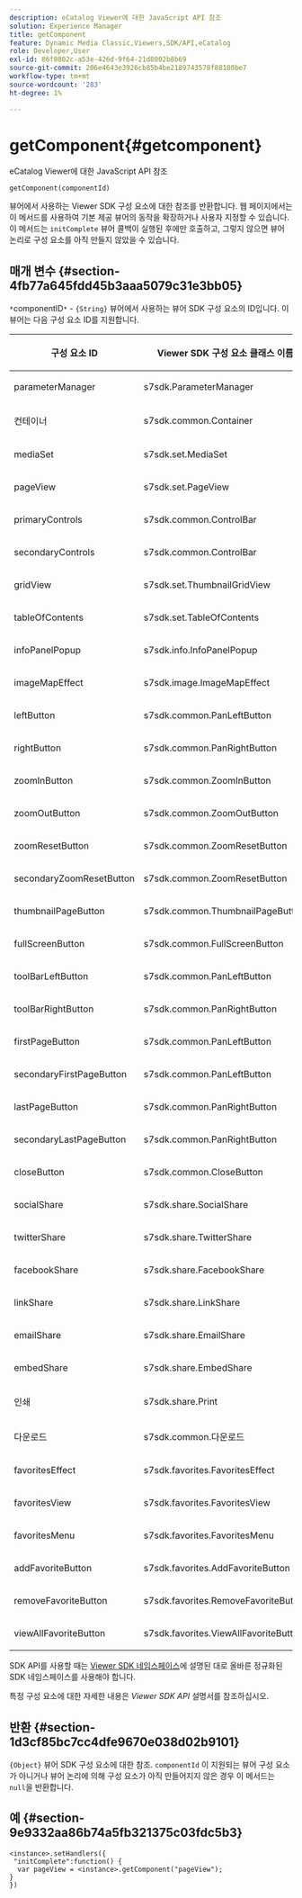 ```yaml
---
description: eCatalog Viewer에 대한 JavaScript API 참조
solution: Experience Manager
title: getComponent
feature: Dynamic Media Classic,Viewers,SDK/API,eCatalog
role: Developer,User
exl-id: 86f0802c-a53e-426d-9f64-21d8002b8b69
source-git-commit: 206e4643e3926cb85b4be2189743578f88180be7
workflow-type: tm+mt
source-wordcount: '283'
ht-degree: 1%

---
```


# getComponent{#getcomponent}

eCatalog Viewer에 대한 JavaScript API 참조

`getComponent(componentId)`

뷰어에서 사용하는 Viewer SDK 구성 요소에 대한 참조를 반환합니다. 웹 페이지에서는 이 메서드를 사용하여 기본 제공 뷰어의 동작을 확장하거나 사용자 지정할 수 있습니다. 이 메서드는 `initComplete` 뷰어 콜백이 실행된 후에만 호출하고, 그렇지 않으면 뷰어 논리로 구성 요소를 아직 만들지 않았을 수 있습니다.

## 매개 변수 {#section-4fb77a645fdd45b3aaa5079c31e3bb05}

`*`componentID`*`  -  `{String}` 뷰어에서 사용하는 뷰어 SDK 구성 요소의 ID입니다. 이 뷰어는 다음 구성 요소 ID를 지원합니다.

<table id="table_7B5DD9303EF44ADD847B13FFEAD135D9"> 
 <thead> 
  <tr> 
   <th colname="col1" class="entry"> <p>구성 요소 ID </p> </th> 
   <th colname="col2" class="entry"> <p>Viewer SDK 구성 요소 클래스 이름 </p> </th> 
  </tr> 
 </thead>
 <tbody> 
  <tr> 
   <td colname="col1"> <p> <span class="codeph"> parameterManager  </span> </p> </td> 
   <td colname="col2"> <p> <span class="codeph"> s7sdk.ParameterManager  </span> </p> </td> 
  </tr> 
  <tr> 
   <td colname="col1"> <p> <span class="codeph"> 컨테이너 </span> </p> </td> 
   <td colname="col2"> <p> <span class="codeph"> s7sdk.common.Container  </span> </p> </td> 
  </tr> 
  <tr> 
   <td colname="col1"> <p> <span class="codeph"> mediaSet  </span> </p> </td> 
   <td colname="col2"> <p> <span class="codeph"> s7sdk.set.MediaSet  </span> </p> </td> 
  </tr> 
  <tr> 
   <td colname="col1"> <p> <span class="codeph"> pageView  </span> </p> </td> 
   <td colname="col2"> <p> <span class="codeph"> s7sdk.set.PageView  </span> </p> </td> 
  </tr> 
  <tr> 
   <td colname="col1"> <p> <span class="codeph"> primaryControls  </span> </p> </td> 
   <td colname="col2"> <p> <span class="codeph"> s7sdk.common.ControlBar  </span> </p> </td> 
  </tr> 
  <tr> 
   <td colname="col1"> <p> <span class="codeph"> secondaryControls  </span> </p> </td> 
   <td colname="col2"> <p> <span class="codeph"> s7sdk.common.ControlBar  </span> </p> </td> 
  </tr> 
  <tr> 
   <td colname="col1"> <p> <span class="codeph"> gridView  </span> </p> </td> 
   <td colname="col2"> <p> <span class="codeph"> s7sdk.set.ThumbnailGridView  </span> </p> </td> 
  </tr> 
  <tr> 
   <td colname="col1"> <p> <span class="codeph"> tableOfContents  </span> </p> </td> 
   <td colname="col2"> <p> <span class="codeph"> s7sdk.set.TableOfContents  </span> </p> </td> 
  </tr> 
  <tr> 
   <td colname="col1"> <p> <span class="codeph"> infoPanelPopup  </span> </p> </td> 
   <td colname="col2"> <p> <span class="codeph"> s7sdk.info.InfoPanelPopup  </span> </p> </td> 
  </tr> 
  <tr> 
   <td colname="col1"> <p> <span class="codeph"> imageMapEffect  </span> </p> </td> 
   <td colname="col2"> <p> <span class="codeph"> s7sdk.image.ImageMapEffect  </span> </p> </td> 
  </tr> 
  <tr> 
   <td colname="col1"> <p> <span class="codeph"> leftButton  </span> </p> </td> 
   <td colname="col2"> <p> <span class="codeph"> s7sdk.common.PanLeftButton  </span> </p> </td> 
  </tr> 
  <tr> 
   <td colname="col1"> <p> <span class="codeph"> rightButton  </span> </p> </td> 
   <td colname="col2"> <p> <span class="codeph"> s7sdk.common.PanRightButton  </span> </p> </td> 
  </tr> 
  <tr> 
   <td colname="col1"> <p> <span class="codeph"> zoomInButton  </span> </p> </td> 
   <td colname="col2"> <p> <span class="codeph"> s7sdk.common.ZoomInButton  </span> </p> </td> 
  </tr> 
  <tr> 
   <td colname="col1"> <p> <span class="codeph"> zoomOutButton  </span> </p> </td> 
   <td colname="col2"> <p> <span class="codeph"> s7sdk.common.ZoomOutButton  </span> </p> </td> 
  </tr> 
  <tr> 
   <td colname="col1"> <p> <span class="codeph"> zoomResetButton  </span> </p> </td> 
   <td colname="col2"> <p> <span class="codeph"> s7sdk.common.ZoomResetButton  </span> </p> </td> 
  </tr> 
  <tr> 
   <td colname="col1"> <p> <span class="codeph"> secondaryZoomResetButton  </span> </p> </td> 
   <td colname="col2"> <p> <span class="codeph"> s7sdk.common.ZoomResetButton  </span> </p> </td> 
  </tr> 
  <tr> 
   <td colname="col1"> <p> <span class="codeph"> thumbnailPageButton  </span> </p> </td> 
   <td colname="col2"> <p> <span class="codeph"> s7sdk.common.ThumbnailPageButton  </span> </p> </td> 
  </tr> 
  <tr> 
   <td colname="col1"> <p> <span class="codeph"> fullScreenButton  </span> </p> </td> 
   <td colname="col2"> <p> <span class="codeph"> s7sdk.common.FullScreenButton  </span> </p> </td> 
  </tr> 
  <tr> 
   <td colname="col1"> <p> <span class="codeph"> toolBarLeftButton  </span> </p> </td> 
   <td colname="col2"> <p> <span class="codeph"> s7sdk.common.PanLeftButton  </span> </p> </td> 
  </tr> 
  <tr> 
   <td colname="col1"> <p> <span class="codeph"> toolBarRightButton  </span> </p> </td> 
   <td colname="col2"> <p> <span class="codeph"> s7sdk.common.PanRightButton  </span> </p> </td> 
  </tr> 
  <tr> 
   <td colname="col1"> <p> <span class="codeph"> firstPageButton  </span> </p> </td> 
   <td colname="col2"> <p> <span class="codeph"> s7sdk.common.PanLeftButton  </span> </p> </td> 
  </tr> 
  <tr> 
   <td colname="col1"> <p> <span class="codeph"> secondaryFirstPageButton  </span> </p> </td> 
   <td colname="col2"> <p> <span class="codeph"> s7sdk.common.PanLeftButton  </span> </p> </td> 
  </tr> 
  <tr> 
   <td colname="col1"> <p> <span class="codeph"> lastPageButton  </span> </p> </td> 
   <td colname="col2"> <p> <span class="codeph"> s7sdk.common.PanRightButton  </span> </p> </td> 
  </tr> 
  <tr> 
   <td colname="col1"> <p> <span class="codeph"> secondaryLastPageButton  </span> </p> </td> 
   <td colname="col2"> <p> <span class="codeph"> s7sdk.common.PanRightButton  </span> </p> </td> 
  </tr> 
  <tr> 
   <td colname="col1"> <p> <span class="codeph"> closeButton  </span> </p> </td> 
   <td colname="col2"> <p> <span class="codeph"> s7sdk.common.CloseButton  </span> </p> </td> 
  </tr> 
  <tr> 
   <td colname="col1"> <p> <span class="codeph"> socialShare  </span> </p> </td> 
   <td colname="col2"> <p> <span class="codeph"> s7sdk.share.SocialShare  </span> </p> </td> 
  </tr> 
  <tr> 
   <td colname="col1"> <p> <span class="codeph"> twitterShare  </span> </p> </td> 
   <td colname="col2"> <p> <span class="codeph"> s7sdk.share.TwitterShare  </span> </p> </td> 
  </tr> 
  <tr> 
   <td colname="col1"> <p> <span class="codeph"> facebookShare  </span> </p> </td> 
   <td colname="col2"> <p> <span class="codeph"> s7sdk.share.FacebookShare  </span> </p> </td> 
  </tr> 
  <tr> 
   <td colname="col1"> <p> <span class="codeph"> linkShare  </span> </p> </td> 
   <td colname="col2"> <p> <span class="codeph"> s7sdk.share.LinkShare  </span> </p> </td> 
  </tr> 
  <tr> 
   <td colname="col1"> <p> <span class="codeph"> emailShare  </span> </p> </td> 
   <td colname="col2"> <p> <span class="codeph"> s7sdk.share.EmailShare  </span> </p> </td> 
  </tr> 
  <tr> 
   <td colname="col1"> <p> <span class="codeph"> embedShare  </span> </p> </td> 
   <td colname="col2"> <p> <span class="codeph"> s7sdk.share.EmbedShare  </span> </p> </td> 
  </tr> 
  <tr> 
   <td colname="col1"> <p> <span class="codeph"> 인쇄 </span> </p> </td> 
   <td colname="col2"> <p> <span class="codeph"> s7sdk.share.Print  </span> </p> </td> 
  </tr> 
  <tr> 
   <td colname="col1"> <p> <span class="codeph"> 다운로드 </span> </p> </td> 
   <td colname="col2"> <p> <span class="codeph"> s7sdk.common.다운로드  </span> </p> </td> 
  </tr> 
  <tr> 
   <td colname="col1"> <p> <span class="codeph"> favoritesEffect  </span> </p> </td> 
   <td colname="col2"> <p> <span class="codeph"> s7sdk.favorites.FavoritesEffect  </span> </p> </td> 
  </tr> 
  <tr> 
   <td colname="col1"> <p> <span class="codeph"> favoritesView  </span> </p> </td> 
   <td colname="col2"> <p> <span class="codeph"> s7sdk.favorites.FavoritesView  </span> </p> </td> 
  </tr> 
  <tr> 
   <td colname="col1"> <p> <span class="codeph"> favoritesMenu  </span> </p> </td> 
   <td colname="col2"> <p> <span class="codeph"> s7sdk.favorites.FavoritesMenu  </span> </p> </td> 
  </tr> 
  <tr> 
   <td colname="col1"> <p> <span class="codeph"> addFavoriteButton  </span> </p> </td> 
   <td colname="col2"> <p> <span class="codeph"> s7sdk.favorites.AddFavoriteButton  </span> </p> </td> 
  </tr> 
  <tr> 
   <td colname="col1"> <p> <span class="codeph"> removeFavoriteButton  </span> </p> </td> 
   <td colname="col2"> <p> <span class="codeph"> s7sdk.favorites.RemoveFavoriteButton  </span> </p> </td> 
  </tr> 
  <tr> 
   <td colname="col1"> <p> <span class="codeph"> viewAllFavoriteButton  </span> </p> </td> 
   <td colname="col2"> <p> <span class="codeph"> s7sdk.favorites.ViewAllFavoriteButton  </span> </p> </td> 
  </tr> 
 </tbody> 
</table>

SDK API를 사용할 때는 [Viewer SDK 네임스페이스](../../../c-html5-s7-aem-asset-viewers/c-html5-20-ecatalog-viewer-about/c-html5-20-ecatalog-html5-viewer-sdk-namespace.md#concept-16ce67bfbdc64ffc8fc7ad174f208f05)에 설명된 대로 올바른 정규화된 SDK 네임스페이스를 사용해야 합니다.

특정 구성 요소에 대한 자세한 내용은 *Viewer SDK API* 설명서를 참조하십시오.

## 반환 {#section-1d3cf85bc7cc4dfe9670e038d02b9101}

`{Object}` 뷰어 SDK 구성 요소에 대한 참조. `componentId` 이 지원되는 뷰어 구성 요소가 아니거나 뷰어 논리에 의해 구성 요소가 아직 만들어지지 않은 경우 이 메서드는 `null`을 반환합니다.

## 예 {#section-9e9332aa86b74a5fb321375c03fdc5b3}

```
<instance>.setHandlers({ 
 "initComplete":function() { 
  var pageView = <instance>.getComponent("pageView"); 
} 
})
```
